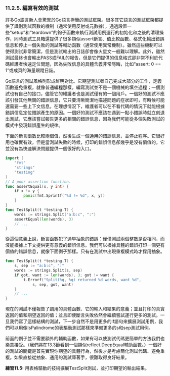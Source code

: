 ### 11.2.5. 編寫有效的測試

許多Go語言新人會驚異於Go語言極簡的測試框架。很多其它語言的測試框架都提供了識別測試函數的機制（通常使用反射或元數據），通過設置一些“setup”和“teardown”的鉤子函數來執行測試用例運行的初始化和之後的清理操作，同時測試工具箱還提供了很多類似assert斷言、值比較函數、格式化輸出錯誤信息和停止一個失敗的測試等輔助函數（通常使用異常機制）。雖然這些機制可以使得測試非常簡潔，但是測試輸出的日誌卻會像火星文一般難以理解。此外，雖然測試最終也會輸出PASS或FAIL的報告，但是它們提供的信息格式卻非常不利於代碼維護者快速定位問題，因為失敗信息的具體含義非常隱晦，比如“assert: 0 == 1”或成頁的海量跟蹤日誌。

Go語言的測試風格則形成鮮明對比。它期望測試者自己完成大部分的工作，定義函數避免重複，就像普通編程那樣。編寫測試並不是一個機械的填空過程；一個測試也有自己的接口，儘管它的維護者也是測試僅有的一個用戶。一個好的測試不應該引發其他無關的錯誤信息，它只要清晰簡潔地描述問題的症狀即可，有時候可能還需要一些上下文信息。在理想情況下，維護者可以在不看代碼的情況下就能根據錯誤信息定位錯誤產生的原因。一個好的測試不應該在遇到一點小錯誤時就立刻退出測試，它應該嘗試報告更多的相關的錯誤信息，因為我們可能從多個失敗測試的模式中發現錯誤產生的規律。

下面的斷言函數比較兩個值，然後生成一個通用的錯誤信息，並停止程序。它很好用也確實有效，但是當測試失敗的時候，打印的錯誤信息卻幾乎是沒有價值的。它並沒有為快速解決問題提供一個很好的入口。

```Go
import (
	"fmt"
	"strings"
	"testing"
)
// A poor assertion function.
func assertEqual(x, y int) {
	if x != y {
		panic(fmt.Sprintf("%d != %d", x, y))
	}
}
func TestSplit(t *testing.T) {
	words := strings.Split("a:b:c", ":")
	assertEqual(len(words), 3)
	// ...
}
```

從這個意義上說，斷言函數犯了過早抽象的錯誤：僅僅測試兩個整數是否相同，而沒能根據上下文提供更有意義的錯誤信息。我們可以根據具體的錯誤打印一個更有價值的錯誤信息，就像下面例子那樣。只有在測試中出現重複模式時才採用抽象。

```Go
func TestSplit(t *testing.T) {
	s, sep := "a:b:c", ":"
	words := strings.Split(s, sep)
	if got, want := len(words), 3; got != want {
		t.Errorf("Split(%q, %q) returned %d words, want %d",
			s, sep, got, want)
	}
	// ...
}
```

現在的測試不僅報告了調用的具體函數、它的輸入和結果的意義；並且打印的真實返回的值和期望返回的值；並且即使斷言失敗依然會繼續嘗試運行更多的測試。一旦我們寫了這樣結構的測試，下一步自然不是用更多的if語句來擴展測試用例，我們可以用像IsPalindrome的表驅動測試那樣來準備更多的s和sep測試用例。

前面的例子並不需要額外的輔助函數，如果有可以使測試代碼更簡單的方法我們也樂意接受。（我們將在13.3節看到一個類似reflect.DeepEqual輔助函數。）一個好的測試的關鍵是首先實現你期望的具體行為，然後才是考慮簡化測試代碼、避免重複。如果直接從抽象、通用的測試庫著手，很難取得良好結果。

**練習11.5:** 用表格驅動的技術擴展TestSplit測試，並打印期望的輸出結果。


